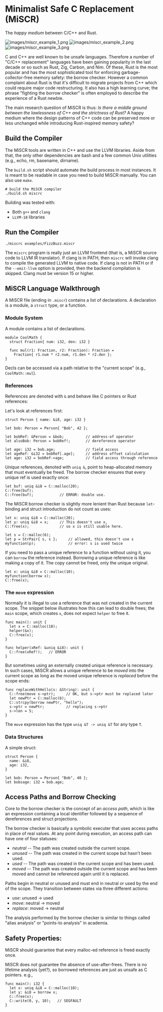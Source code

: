 # Minimalist Safe C Replacement (MiSCR)

The _happy medium_ between C/C++ and Rust.

![images/miscr_example_1.png](images/miscr_example_1.png)
![images/miscr_example_2.png](images/miscr_example_2.png)
![images/miscr_example_3.png](images/miscr_example_3.png)

C and C++ are well known to be unsafe languages. Therefore a number of
"C/C++ replacement" languages have been gaining popularity in the last decade
or so such as Rust, Zig, Carbon, and Nim. Of these, Rust is the most popular
and has the most sophisticated tool for enforcing garbage-collector-free memory
safety: the borrow checker. However a common complaint about Rust is that it's
difficult to migrate projects from C++ which could require major code
restructuring. It also has a high learning curve; the phrase "fighting the
borrow checker" is often employed to describe the experience of a Rust newbie.

The main research question of MiSCR is thus: _Is there a middle ground between
the lawlessness of C++ and the strictness of Rust?_ A happy medium where the
design patterns of C++ code can be preserved more or less unchanged while
introducing Rust-inspired memory safety?

## Build the Compiler

The MiSCR tools are written in C++ and use the LLVM libraries. Aside from that,
the only other dependencies are bash and a few common Unix utilities (e.g.,
echo, rm, basename, dirname).

The `build.sh` script should automate the build process in most instances. It
is meant to be readable in case you need to build MiSCR manually. You can also
use `make`.

```shell
# build the MiSCR compiler
./build.sh miscrc
```

Building was tested with:
* Both `g++` and `clang`
* `LLVM-18` libraries

## Run the Compiler

```shell
./miscrc examples/FizzBuzz.miscr
```

The `miscrc` program is really just an LLVM frontend (that is, a MiSCR source
code to LLVM IR translator). If clang is in PATH, then `miscrc` will invoke
clang to compile the generated LLVM to native code. If clang is not in PATH or
if the `--emit-llvm` option is provided, then the backend compilation is
skipped. Clang must be version 15 or higher.

## MiSCR Language Walkthrough

A MiSCR file (ending in `.miscr`) contains a list of declarations. A
declaration is a module, a `struct` type, or a function.

### Module System

A module contains a list of declarations.

```
module CoolMath {
  struct Fraction{ num: i32, den: i32 }

  func mul(r1: Fraction, r2: Fraction): Fraction =
    Fraction{ r1.num * r2.num, r1.den * r2.den };
}
```

Decls can be accessed via a path relative to the "current scope" (e.g.,
`CoolMath::mul`).

### References

References are denoted with `&` and behave like C pointers or Rust references:

Let's look at references first:

    struct Person { name: &i8, age: i32 }

    let bob: Person = Person{ "Bob", 42 };

    let bobRef: &Person = &bob;          // address-of operator
    let alsoBob: Person = bobRef!;       // dereference operator

    let age: i32 = bob.age;              // field access
    let ageRef: &i32 = bobRef[.age];     // address offset calculation
    let age: i32 = bobRef->age;          // field access through reference

_Unique_ references, denoted with `uniq &`, point to heap-allocated memory that
must eventually be freed. The borrow checker ensures that every unique ref is
used exactly once:

    let buf: uniq &i8 = C::malloc(20);
    C::free(buf);
    C::free(buf);            // ERROR: double use.

The MiSCR borrow checker is slightly more lenient than Rust because
`let`-binding and struct introduction do not count as uses:

    let x: uniq &i8 = C::malloc(20);
    let y: uniq &i8 = x;     // This doesn't use x,
    C::free(x);              // so x is still usable here.

    let s = C::malloc(6);
    let p = StrPair{ s, s };     // allowed, this doesn't use s
    myfunction(p);               // error: s is used twice

If you need to pass a unique reference to a function without using it, you can
`borrow` the reference instead. Borrowing a unique reference is like making a
copy of it. The copy cannot be freed, only the unique original.

    let x: uniq &i8 = C::malloc(10);
    myfunction(borrow x);
    C::free(x);

### The `move` expression

Normally it is illegal to use a reference that was not created in the current
scope. The snippet below illustrates how this can lead to double frees; the
`main` scope, which creates `x`, does not expect `helper` to free it.

    func main(): unit {
      let x = C::malloc(10);
      helper(&x);
      C::free(x);
    }

    func helper(xRef: &uniq &i8): unit {
      C::free(xRef!);   // ERROR
    }

But sometimes using an externally created unique reference is necessary. In
such cases, MiSCR allows a unique reference to be _moved_ into the current scope
as long as the moved unique reference is _replaced_ before the scope ends:

    func replaceWithHello(s: &String): unit {
      C::free(move s->ptr);     // OK, but s->ptr must be replaced later
      let newPtr = C::malloc(6);
      C::strcpy(borrow newPtr, "hello");
      s->ptr = newPtr;          // replacing s->ptr
      s->len = 5;
    }

The `move` expression has the type `uniq &T -> uniq &T` for any type `T`.

### Data Structures

A simple struct:

    struct Person {
      name: &i8,
      age: i32,
    }

    let bob: Person = Person{ "Bob", 40 };
    let bobsage: i32 = bob.age;

## Access Paths and Borrow Checking

Core to the borrow checker is the concept of an _access path_, which is like an
expression containing a local identifier followed by a sequence of dereferences
and struct projections.

The borrow checker is basically a symbolic executer that uses access paths in
place of real values. At any point during execution, an access path can have
one of four statuses:
  - *neutral* -- The path was created outside the current scope.
  - *unused* -- The path was created in the current scope but hasn't been used.
  - *used* -- The path was created in the current scope and has been used.
  - *moved* -- The path was created outside the current scope and has been
               moved and cannot be referenced again until it is replaced.

Paths begin in neutral or unused and must end in neutral or used by the end of
the scope. They transition between states via three different actions:
  - *use*: unused -> used
  - *move*: neutral -> moved
  - *replace*: moved -> neutral

The analysis performed by the borrow checker is similar to things called
"alias analysis" or "points-to analysis" in academia.

## Safety Properties:

MiSCR should guarantee that every malloc-ed reference is freed exactly once.

MiSCR does _not_ guarantee the absence of use-after-frees. There is no lifetime
analysis (yet?), so borrowed references are just as unsafe as C pointers. e.g.,

    func main(): i32 {
      let x: uniq &i8 = C::malloc(10);
      let y: &i8 = borrow x;
      C::free(x);
      C::write(0, y, 10);   // SEGFAULT
    }